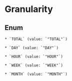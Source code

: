 
# Granularity

## Enum


    * `TOTAL` (value: `"TOTAL"`)

    * `DAY` (value: `"DAY"`)

    * `HOUR` (value: `"HOUR"`)

    * `WEEK` (value: `"WEEK"`)

    * `MONTH` (value: `"MONTH"`)



